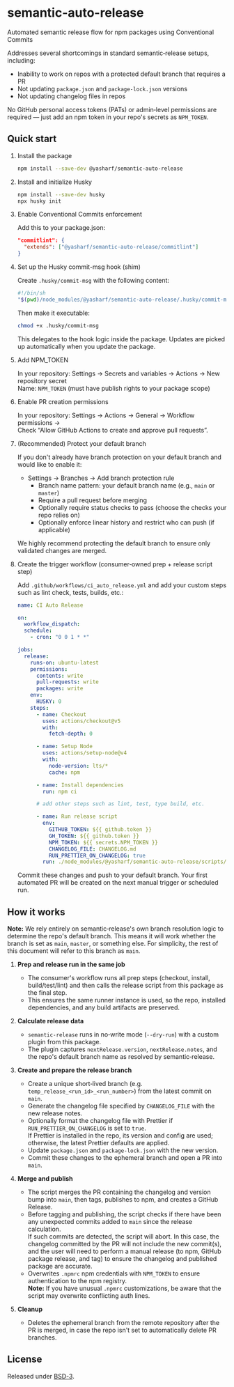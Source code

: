 # semantic-auto-release

Automated semantic release flow for npm packages using Conventional Commits

Addresses several shortcomings in standard semantic‑release setups, including:

- Inability to work on repos with a protected default branch that requires a PR
- Not updating `package.json` and `package-lock.json` versions
- Not updating changelog files in repos

No GitHub personal access tokens (PATs) or admin‑level permissions are required — just add an npm token in your repo's secrets as `NPM_TOKEN`.

## Quick start

1.  Install the package

    ```bash
    npm install --save-dev @yasharf/semantic-auto-release
    ```

2.  Install and initialize Husky

    ```bash
    npm install --save-dev husky
    npx husky init
    ```

3.  Enable Conventional Commits enforcement

    Add this to your package.json:

    ```json
    "commitlint": {
      "extends": ["@yasharf/semantic-auto-release/commitlint"]
    }
    ```

4.  Set up the Husky commit-msg hook (shim)

    Create `.husky/commit-msg` with the following content:

    ```bash
    #!/bin/sh
    "$(pwd)/node_modules/@yasharf/semantic-auto-release/.husky/commit-msg" "$@"
    ```

    Then make it executable:

    ```bash
    chmod +x .husky/commit-msg
    ```

    This delegates to the hook logic inside the package. Updates are picked up automatically when you update the package.

5.  Add NPM_TOKEN

    In your repository: Settings → Secrets and variables → Actions → New repository secret  
    Name: `NPM_TOKEN` (must have publish rights to your package scope)

6.  Enable PR creation permissions

    In your repository: Settings → Actions → General → Workflow permissions →  
    Check “Allow GitHub Actions to create and approve pull requests”.

7.  (Recommended) Protect your default branch

    If you don't already have branch protection on your default branch and would like to enable it:
    - Settings → Branches → Add branch protection rule
      - Branch name pattern: your default branch name (e.g., `main` or `master`)
      - Require a pull request before merging
      - Optionally require status checks to pass (choose the checks your repo relies on)
      - Optionally enforce linear history and restrict who can push (if applicable)

    We highly recommend protecting the default branch to ensure only validated changes are merged.

8.  Create the trigger workflow (consumer‑owned prep + release script step)

    Add `.github/workflows/ci_auto_release.yml` and add your custom steps such as lint check, tests, builds, etc.:

    ```yaml
    name: CI Auto Release

    on:
      workflow_dispatch:
      schedule:
        - cron: "0 0 1 * *"

    jobs:
      release:
        runs-on: ubuntu-latest
        permissions:
          contents: write
          pull-requests: write
          packages: write
        env:
          HUSKY: 0
        steps:
          - name: Checkout
            uses: actions/checkout@v5
            with:
              fetch-depth: 0

          - name: Setup Node
            uses: actions/setup-node@v4
            with:
              node-version: lts/*
              cache: npm

          - name: Install dependencies
            run: npm ci

          # add other steps such as lint, test, type build, etc.

          - name: Run release script
            env:
              GITHUB_TOKEN: ${{ github.token }}
              GH_TOKEN: ${{ github.token }}
              NPM_TOKEN: ${{ secrets.NPM_TOKEN }}
              CHANGELOG_FILE: CHANGELOG.md
              RUN_PRETTIER_ON_CHANGELOG: true
            run: ./node_modules/@yasharf/semantic-auto-release/scripts/run-release.sh
    ```

    Commit these changes and push to your default branch. Your first automated PR will be created on the next manual trigger or scheduled run.

## How it works

**Note:** We rely entirely on semantic‑release's own branch resolution logic to determine the repo's default branch. This means it will work whether the branch is set as `main`, `master`, or something else. For simplicity, the rest of this document will refer to this branch as `main`.

1. **Prep and release run in the same job**
   - The consumer's workflow runs all prep steps (checkout, install, build/test/lint) and then calls the release script from this package as the final step.
   - This ensures the same runner instance is used, so the repo, installed dependencies, and any build artifacts are preserved.

2. **Calculate release data**
   - `semantic-release` runs in no‑write mode (`--dry-run`) with a custom plugin from this package.
   - The plugin captures `nextRelease.version`, `nextRelease.notes`, and the repo's default branch name as resolved by semantic‑release.

3. **Create and prepare the release branch**
   - Create a unique short‑lived branch (e.g. `temp_release_<run_id>_<run_number>`) from the latest commit on `main`.
   - Generate the changelog file specified by `CHANGELOG_FILE` with the new release notes.
   - Optionally format the changelog file with Prettier if `RUN_PRETTIER_ON_CHANGELOG` is set to `true`.  
     If Prettier is installed in the repo, its version and config are used; otherwise, the latest Prettier defaults are applied.
   - Update `package.json` and `package-lock.json` with the new version.
   - Commit these changes to the ephemeral branch and open a PR into `main`.

4. **Merge and publish**
   - The script merges the PR containing the changelog and version bump into `main`, then tags, publishes to npm, and creates a GitHub Release.
   - Before tagging and publishing, the script checks if there have been any unexpected commits added to `main` since the release calculation.  
     If such commits are detected, the script will abort. In this case, the changelog committed by the PR will not include the new commit(s), and the user will need to perform a manual release (to npm, GitHub package release, and tag) to ensure the changelog and published package are accurate.
   - Overwrites `.npmrc` npm credentials with `NPM_TOKEN` to ensure authentication to the npm registry.  
     **Note:** If you have unusual `.npmrc` customizations, be aware that the script may overwrite conflicting auth lines.

5. **Cleanup**
   - Deletes the ephemeral branch from the remote repository after the PR is merged, in case the repo isn't set to automatically delete PR branches.

## License

Released under [BSD-3](LICENSE).
